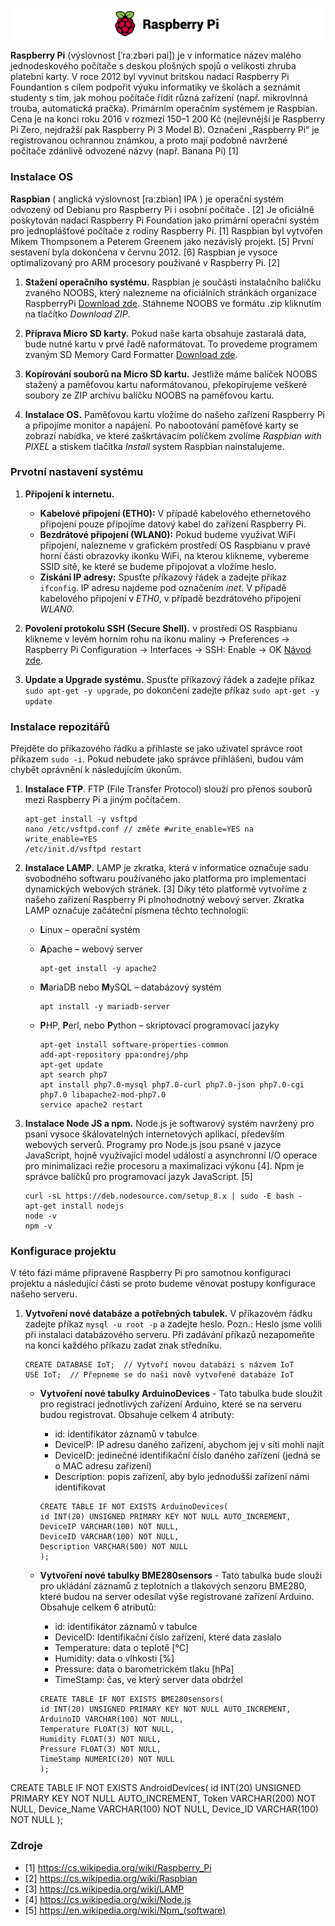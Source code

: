 ![alt text](https://github.com/davidvasicek/Elektronicke-zabezpecovaci-systemy---EZS/blob/master/img/raspberry-pi-logo%20-%20kopie1.png)

**Raspberry Pi** (výslovnost [ˈraːzbəri pai]) je v informatice název malého jednodeskového počítače s deskou plošných spojů o velikosti zhruba platební karty. V roce 2012 byl vyvinut britskou nadací Raspberry Pi Foundantion s cílem podpořit výuku informatiky ve školách a seznámit studenty s tím, jak mohou počítače řídit různá zařízení (např. mikrovlnná trouba, automatická pračka). Primárním operačním systémem je Raspbian. Cena je na konci roku 2016 v rozmezí 150–1 200 Kč (nejlevnější je Raspberry Pi Zero, nejdražší pak Raspberry Pi 3 Model B). Označení „Raspberry Pi“ je registrovanou ochrannou známkou, a proto mají podobně navržené počítače zdánlivě odvozené názvy (např. Banana Pi) [1]

### Instalace OS

**Raspbian** ( anglická výslovnost [raːzbiən] IPA ) je operační systém odvozený od Debianu pro Raspberry Pi i osobní počítače . [2] Je oficiálně poskytován nadací Raspberry Pi Foundation jako primární operační systém pro jednoplášťové počítače z rodiny Raspberry Pi. [1] Raspbian byl vytvořen Mikem Thompsonem a Peterem Greenem jako nezávislý projekt. [5] První sestavení byla dokončena v červnu 2012. [6] Raspbian je vysoce optimalizovaný pro ARM procesory používané v Raspberry Pi. [2]

1. **Stažení operačního systému.** Raspbian je součásti instalačního balíčku zvaného NOOBS, který nalezneme na oficiálních stránkách organizace RaspberryPi [Download zde](https://www.raspberrypi.org/downloads/noobs/). Stáhneme NOOBS ve formátu .zip kliknutím na tlačítko *Download ZIP*.

2. **Příprava Micro SD karty.** Pokud naše karta obsahuje zastaralá data, bude nutné kartu v prvé řadě naformátovat. To provedeme programem zvaným SD Memory Card Formatter [Download zde](https://www.sdcard.org/downloads/formatter_4/).

3. **Kopírování souborů na Micro SD kartu.** Jestliže máme balíček NOOBS stažený a paměťovou kartu naformátovanou, překopírujeme veškeré soubory ze ZIP archívu balíčku NOOBS na paměťovou kartu.

4. **Instalace OS.** Paměťovou kartu vložíme do našeho zařízení Raspberry Pi a připojíme monitor a napájení. Po nabootování paměťové karty se zobrazí nabídka, ve které zaškrtávacím políčkem zvolíme *Raspbian with PIXEL* a stiskem tlačítka *Install* system Raspbian nainstalujeme.

### Prvotní nastavení systému

1. **Připojení k internetu.** 

    - **Kabelové připojení (ETH0):** V případě kabelového ethernetového připojení pouze připojíme datový kabel do zařízení Raspberry Pi. 
    - **Bezdrátové připojení (WLAN0):** Pokud budeme využívat WiFi připojení, nalezneme v grafickém prostředí OS Raspbianu v pravé horní části obrazovky ikonku WiFi, na kterou klikneme, vybereme SSID sítě, ke které se budeme připojovat a vložíme heslo. 
    - **Získáni IP adresy:** Spusťte příkazový řádek a zadejte příkaz `ifconfig`. IP adresu najdeme pod označením *inet*. V případě kabelového připojení v *ETH0*, v případě bezdrátového připojení *WLAN0*.
2. **Povolení protokolu SSH (Secure Shell).** v prostředí OS Raspbianu klikneme v levém horním rohu na ikonu maliny -> Preferences -> Raspberry Pi Configuration -> Interfaces -> SSH: Enable -> OK [Návod zde](https://www.raspberrypi.org/documentation/remote-access/ssh/).
3. **Update a Upgrade systému.** Spusťte příkazový řádek a zadejte příkaz `sudo apt-get -y upgrade`, po dokončení zadejte příkaz `sudo apt-get -y update`
### Instalace repozitářů
Přejděte do příkazového řádku a přihlaste se jako uživatel správce root příkazem `sudo -i`. Pokud nebudete jako správce přihlášeni, budou vám chybět oprávnění k následujícím úkonům.

1. **Instalace FTP**. FTP (File Transfer Protocol) slouží pro přenos souborů mezi Raspberry Pi a jiným počítačem.

    ```
    apt-get install -y vsftpd
    nano /etc/vsftpd.conf // změťe #write_enable=YES na write_enable=YES
    /etc/init.d/vsftpd restart
    ```
2. **Instalace LAMP.** LAMP je zkratka, která v informatice označuje sadu svobodného softwaru používaného jako platforma pro implementaci dynamických webových stránek. [3] Díky této platformě vytvoříme z našeho zařízení Raspberry Pi plnohodnotný webový server. Zkratka LAMP označuje začáteční písmena těchto technologií:

	- **L**inux – operační systém
	- **A**pache – webový server

		```
		apt-get install -y apache2
		``` 
		 
	- **M**ariaDB nebo **M**ySQL – databázový systém
		```
		apt install -y mariadb-server
		``` 
	
	- **P**HP, **P**erl, nebo **P**ython – skriptovací programovací jazyky
		```
		apt-get install software-properties-common
		add-apt-repository ppa:ondrej/php
		apt-get update
		apt search php7
		apt install php7.0-mysql php7.0-curl php7.0-json php7.0-cgi  php7.0 libapache2-mod-php7.0
		service apache2 restart
		```
	
		
 3. **Instalace Node JS a npm.** Node.js je softwarový systém navržený pro psaní vysoce škálovatelných internetových aplikací, především webových serverů. Programy pro Node.js jsou psané v jazyce JavaScript, hojně využívající model událostí a asynchronní I/O operace pro minimalizaci režie procesoru a maximalizaci výkonu [4]. Npm je správce balíčků pro programovací jazyk JavaScript. [5]
	``` 
	curl -sL https://deb.nodesource.com/setup_8.x | sudo -E bash -
	apt-get install nodejs
	node -v
	npm -v
	``` 
	
### Konfigurace projektu
V této fázi máme připravené Raspberry Pi pro samotnou konfiguraci projektu a následující části se proto budeme věnovat postupy konfigurace našeho serveru.

1. **Vytvoření nové databáze a potřebných tabulek.** V příkazovém řádku zadejte příkaz `mysql -u root -p` a zadejte heslo. Pozn.: Heslo jsme volili při instalaci databázového serveru. Při zadávání příkazů nezapomeňte na konci každého příkazu zadat znak středníku.
	``` 
	CREATE DATABASE IoT;  // Vytvoří novou databázi s názvem IoT
	USE IoT;  // Přepneme se do naši nově vytvořené databáze IoT
	``` 
	
	- **Vytvoření nové tabulky ArduinoDevices** - Tato tabulka bude sloužit pro registraci jednotlivých zařízení Arduino, které se na serveru budou registrovat. Obsahuje celkem 4 atributy: 
	
		- id: identifikátor záznamů v tabulce
		- DeviceIP: IP adresu daného zařízení, abychom jej v síti mohli najít
		- DeviceID: jedinečné identifikační číslo daného zařízení (jedná se o MAC adresu zařízení)
		- Description: popis zařízení, aby bylo jednodušší zařízení námi identifikovat
			
		```
		CREATE TABLE IF NOT EXISTS ArduinoDevices(
 		id INT(20) UNSIGNED PRIMARY KEY NOT NULL AUTO_INCREMENT,
		DeviceIP VARCHAR(100) NOT NULL,
 		DeviceID VARCHAR(100) NOT NULL,
 		Description VARCHAR(500) NOT NULL
		);
		```
		
	- **Vytvoření nové tabulky BME280sensors** - Tato tabulka bude slouži pro ukládání záznamů z teplotních a tlakových senzoru BME280, které budou na server odesílat výše registrované zařízení Arduino. Obsahuje celkem 6 atributů:
	
		- id: identifikátor záznamů v tabulce
		- DeviceID: Identifikační číslo zařízení, které data zaslalo
		- Temperature: data o teplotě [°C]
		- Humidity: data o vlhkosti [%]
		- Pressure: data o barometrickém tlaku [hPa]
		- TimeStamp: čas, ve který server data obdržel
	
		```
		CREATE TABLE IF NOT EXISTS BME280sensors(
		id INT(20) UNSIGNED PRIMARY KEY NOT NULL AUTO_INCREMENT,
 		ArduinoID VARCHAR(100) NOT NULL,
 		Temperature FLOAT(3) NOT NULL,
 		Humidity FLOAT(3) NOT NULL,
 		Pressure FLOAT(3) NOT NULL,
 		TimeStamp NUMERIC(20) NOT NULL
		);
		```
	


CREATE TABLE IF NOT EXISTS AndroidDevices(
 id INT(20) UNSIGNED PRIMARY KEY NOT NULL AUTO_INCREMENT,
 Token VARCHAR(200) NOT NULL,
 Device_Name VARCHAR(100) NOT NULL,
 Device_ID VARCHAR(100) NOT NULL
);
	
### Zdroje
- [1] https://cs.wikipedia.org/wiki/Raspberry_Pi
- [2] https://cs.wikipedia.org/wiki/Raspbian
- [3] https://cs.wikipedia.org/wiki/LAMP
- [4] https://cs.wikipedia.org/wiki/Node.js
- [5] https://en.wikipedia.org/wiki/Npm_(software)
